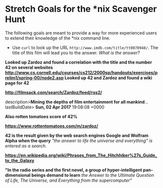 # Stretch Goals for the *nix Scavenger Hunt

The following goals are meant to provide a way for more experienced users to
extend their knowledge of the *nix command line.

* Use `curl` to look up the URL `http://www.imdb.com/title/tt0070948/`. The title of this film will lead you to the answer. *What is the answer?*

 
**Looked up Zardoz and found a correlation with the title and the number 42 on several websites http://www.cs.cornell.edu/courses/cs212/2000sp/handouts/exercises/prelim1/spring-00/node2.asp
 Looked up 42 and Zardoz and found a wiki page for 42**
 
 **http://filmsack.com/search/Zardoz/feed/rss2/**
 
 description>**Mining the depths of film entertainment for all mankind**...</description>
	lastBuildDate> **Sun, 02 Apr 2017** 19:08:08 +0000</lastBuildDate>
 
 **Also rotten tomatoes score of 42%**

**https://www.rottentomatoes.com/m/zardoz/**

**42 is the result given by the web search engines Google and Wolfram Alpha when the query**  _"the answer to life the universe and everything" is entered as a search._

 
**https://en.wikipedia.org/wiki/Phrases_from_The_Hitchhiker%27s_Guide_to_the_Galaxy**

 **"In the radio series and the first novel, a group of hyper-intelligent pan-dimensional beings demand to learn** _the Answer to the Ultimate Question of Life, The Universe, and Everything from the supercomputer"_
 
 
